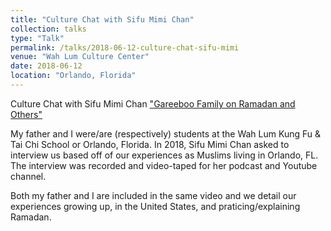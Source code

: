 ```yaml
---
title: "Culture Chat with Sifu Mimi Chan"
collection: talks
type: "Talk"
permalink: /talks/2018-06-12-culture-chat-sifu-mimi
venue: "Wah Lum Culture Center"
date: 2018-06-12
location: "Orlando, Florida"
---
```


Culture Chat with Sifu Mimi Chan
["Gareeboo Family on Ramadan and Others"](https://www.sifumimichan.com/ramadan)

My father and I were/are (respectively) students at the Wah Lum Kung Fu & Tai Chi School or Orlando, Florida. In 2018, Sifu Mimi Chan asked to interview us based off of our experiences as Muslims living in Orlando, FL. The interview was recorded and video-taped for her podcast and Youtube channel. 

Both my father and I are included in the same video and we detail our experiences growing up, in the United States, and praticing/explaining Ramadan. 


